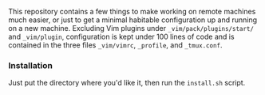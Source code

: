 This repository contains a few things to make working on remote machines much easier, or just to get a minimal habitable configuration up and running on a new machine.  Excluding Vim plugins under `_vim/pack/plugins/start/` and `_vim/plugin`, configuration is kept under 100 lines of code and is contained in the three files `_vim/vimrc`, `_profile`, and `_tmux.conf`.

### Installation

Just put the directory where you'd like it, then run the `install.sh` script.
